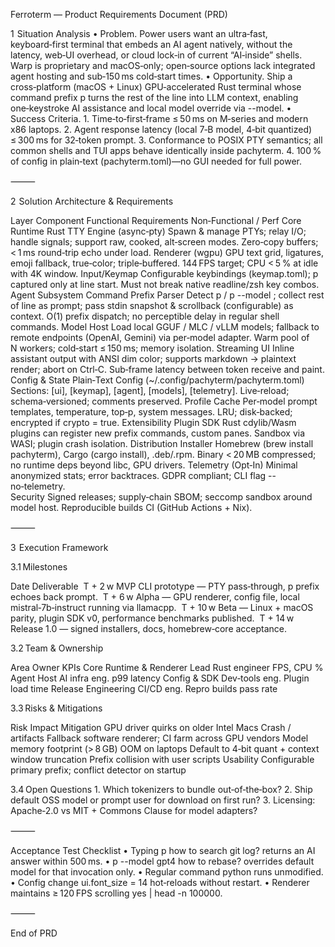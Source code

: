 Ferroterm — Product Requirements Document (PRD)

1  Situation Analysis
	•	Problem. Power users want an ultra‑fast, keyboard‑first terminal that embeds an AI agent natively, without the latency, web‑UI overhead, or cloud lock‑in of current “AI‑inside” shells. Warp is proprietary and macOS‑only; open‑source options lack integrated agent hosting and sub‑150 ms cold‑start times.
	•	Opportunity. Ship a cross‑platform (macOS + Linux) GPU‑accelerated Rust terminal whose command prefix p turns the rest of the line into LLM context, enabling one‑keystroke AI assistance and local model override via --model.
	•	Success Criteria.
	1.	Time‑to‑first‑frame ≤ 50 ms on M‑series and modern x86 laptops.
	2.	Agent response latency (local 7‑B model, 4‑bit quantized) ≤ 300 ms for 32‑token prompt.
	3.	Conformance to POSIX PTY semantics; all common shells and TUI apps behave identically inside pachyterm.
	4.	100 % of config in plain‑text (pachyterm.toml)—no GUI needed for full power.

⸻

2  Solution Architecture & Requirements

Layer	Component	Functional Requirements	Non‑Functional / Perf
Core Runtime	Rust TTY Engine (async‑pty)	Spawn & manage PTYs; relay I/O; handle signals; support raw, cooked, alt‑screen modes.	Zero‑copy buffers; < 1 ms round‑trip echo under load.
	Renderer (wgpu)	GPU text grid, ligatures, emoji fallback, true‑color; triple‑buffered.	144 FPS target; CPU < 5 % at idle with 4K window.
	Input/Keymap	Configurable keybindings (keymap.toml); p captured only at line start.	Must not break native readline/zsh key combos.
Agent Subsystem	Command Prefix Parser	Detect p / p --model <id>; collect rest of line as prompt; pass stdin snapshot & scrollback (configurable) as context.	O(1) prefix dispatch; no perceptible delay in regular shell commands.
	Model Host	Load local GGUF / MLC / vLLM models; fallback to remote endpoints (OpenAI, Gemini) via per‑model adapter.	Warm pool of N workers; cold‑start ≤ 150 ms; memory isolation.
	Streaming UI	Inline assistant output with ANSI dim color; supports markdown → plaintext render; abort on Ctrl‑C.	Sub‑frame latency between token receive and paint.
Config & State	Plain‑Text Config (~/.config/pachyterm/pachyterm.toml)	Sections: [ui], [keymap], [agent], [models], [telemetry].	Live‑reload; schema‑versioned; comments preserved.
	Profile Cache	Per‑model prompt templates, temperature, top‑p, system messages.	LRU; disk‑backed; encrypted if crypto = true.
Extensibility	Plugin SDK	Rust cdylib/Wasm plugins can register new prefix commands, custom panes.	Sandbox via WASI; plugin crash isolation.
Distribution	Installer	Homebrew (brew install pachyterm), Cargo (cargo install), .deb/.rpm.	Binary < 20 MB compressed; no runtime deps beyond libc, GPU drivers.
Telemetry (Opt‑In)	Minimal anonymized stats; error backtraces.	GDPR compliant; CLI flag --no‑telemetry.	
Security	Signed releases; supply‑chain SBOM; seccomp sandbox around model host.	Reproducible builds CI (GitHub Actions + Nix).	


⸻

3  Execution Framework

3.1 Milestones

Date	Deliverable
 T + 2 w	MVP CLI prototype — PTY pass‑through, p prefix echoes back prompt.
 T + 6 w	Alpha — GPU renderer, config file, local mistral‑7b‑instruct running via llamacpp.
 T + 10 w	Beta — Linux + macOS parity, plugin SDK v0, performance benchmarks published.
 T + 14 w	Release 1.0 — signed installers, docs, homebrew‑core acceptance.

3.2 Team & Ownership

Area	Owner	KPIs
Core Runtime & Renderer	Lead Rust engineer	FPS, CPU %
Agent Host	AI infra eng.	p99 latency
Config & SDK	Dev‑tools eng.	Plugin load time
Release Engineering	CI/CD eng.	Repro builds pass rate

3.3 Risks & Mitigations

Risk	Impact	Mitigation
GPU driver quirks on older Intel Macs	Crash / artifacts	Fallback software renderer; CI farm across GPU vendors
Model memory footprint (> 8 GB)	OOM on laptops	Default to 4‑bit quant + context window truncation
Prefix collision with user scripts	Usability	Configurable primary prefix; conflict detector on startup

3.4 Open Questions
	1.	Which tokenizers to bundle out‑of‑the‑box?
	2.	Ship default OSS model or prompt user for download on first run?
	3.	Licensing: Apache‑2.0 vs MIT + Commons Clause for model adapters?

⸻

Acceptance Test Checklist
	•	Typing p how to search git log? returns an AI answer within 500 ms.
	•	p --model gpt4 how to rebase? overrides default model for that invocation only.
	•	Regular command python runs unmodified.
	•	Config change ui.font_size = 14 hot‑reloads without restart.
	•	Renderer maintains ≥ 120 FPS scrolling yes | head -n 100000.

⸻

End of PRD
